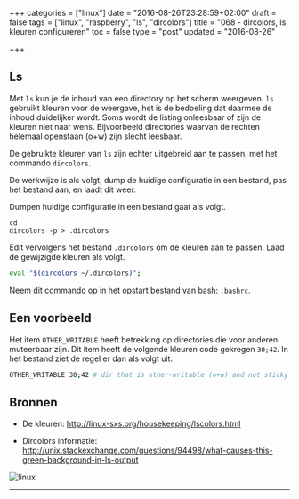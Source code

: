 +++
categories = ["linux"]
date = "2016-08-26T23:28:59+02:00"
draft = false
tags = ["linux", "raspberry", "ls", "dircolors"]
title = "068 - dircolors, ls kleuren configureren"
toc = false
type = "post"
updated = "2016-08-26"

+++


## Ls

Met `ls` kun je de inhoud van een directory op het scherm weergeven. `ls`
gebruikt kleuren voor de weergave, het is de bedoeling dat daarmee de
inhoud duidelijker wordt.
Soms wordt de listing  onleesbaar of zijn de kleuren niet naar wens. 
Bijvoorbeeld directories waarvan de rechten helemaal openstaan (o+w) zijn slecht
leesbaar.

De gebruikte kleuren van `ls` zijn echter uitgebreid aan te passen, met het
commando `dircolors`.

De werkwijze is als volgt, dump de huidige configuratie in een bestand, pas het
bestand aan, en laadt dit weer.

Dumpen huidige configuratie in een bestand gaat als volgt.
```
cd
dircolors -p > .dircolors
```

Edit vervolgens het bestand `.dircolors` om de kleuren aan te passen.  Laad de
gewijzigde kleuren als volgt.
```bash
eval "$(dircolors ~/.dircolors)";
```
Neem dit commando op in het opstart bestand van bash: `.bashrc`.


## Een voorbeeld
Het item `OTHER_WRITABLE` heeft betrekking op directories die voor anderen
muteerbaar zijn. Dit item heeft de volgende kleuren code gekregen `30;42`. In
het bestand ziet de regel er dan als volgt uit.
```bash
OTHER_WRITABLE 30;42 # dir that is other-writable (o+w) and not sticky
```

## Bronnen

* De kleuren: 
http://linux-sxs.org/housekeeping/lscolors.html

* Dircolors informatie: 
http://unix.stackexchange.com/questions/94498/what-causes-this-green-background-in-ls-output


![linux](/img/logo_linux.jpg)

* * *

